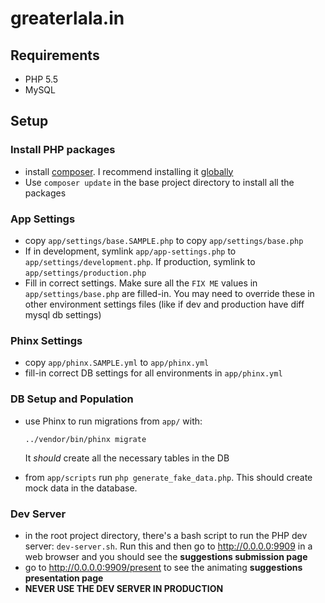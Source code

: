 greaterlala.in
==============


## Requirements
- PHP 5.5
- MySQL

## Setup

### Install PHP packages
- install [composer](http://getcomposer.com). I recommend installing it [globally](https://getcomposer.org/doc/00-intro.md#globally)
- Use `composer update` in the base project directory to install all the packages

### App Settings

- copy `app/settings/base.SAMPLE.php` to copy `app/settings/base.php`
- If in development, symlink `app/app-settings.php` to `app/settings/development.php`. If production, symlink to `app/settings/production.php`
- Fill in correct settings. Make sure all the `FIX ME` values in `app/settings/base.php` are filled-in. You may need to override these in other environment settings files (like if dev and production have diff mysql db settings)

### Phinx Settings

- copy `app/phinx.SAMPLE.yml` to `app/phinx.yml`
- fill-in correct DB settings for all environments in `app/phinx.yml`

### DB Setup and Population

- use Phinx to run migrations from `app/` with:

  ```
  ../vendor/bin/phinx migrate
  ```

  It *should* create all the necessary tables in the DB
- from `app/scripts` run `php generate_fake_data.php`. This should create mock data in the database.

### Dev Server
- in the root project directory, there's a bash script to run the PHP dev server: `dev-server.sh`. Run this and then go to <http://0.0.0.0:9909> in a web browser and you should see the **suggestions submission page**
- go to <http://0.0.0.0:9909/present> to see the animating **suggestions presentation page**
- **NEVER USE THE DEV SERVER IN PRODUCTION**
